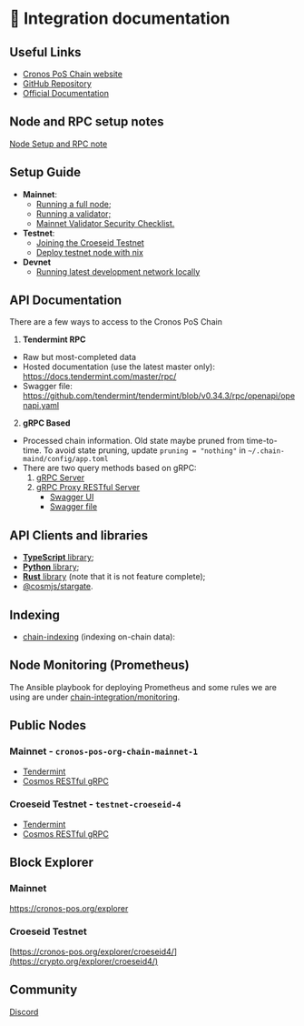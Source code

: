 # 🔄 Integration documentation

## Useful Links

* [Cronos PoS Chain website](https://crypto.org/)
* [GitHub Repository](https://github.com/crypto-org-chain/chain-main)
* [Official Documentation](https://crypto.org/docs/)

## Node and RPC setup notes

[Node Setup and RPC note](node-and-rpc-setup-notes.md)

## Setup Guide

* **Mainnet**:
  * [Running a full node;](https://crypto.org/docs/getting-started/mainnet.html)
  * [Running a validator;](https://crypto.org/docs/getting-started/mainnet\_validator.html)
  * [Mainnet Validator Security Checklist.](https://crypto.org/docs/getting-started/security-checklist.html#part-1-conduct-survey-on-general-controls-of-hosting-data-centre)
* **Testnet**:
  * [Joining the Croeseid Testnet](https://crypto.org/docs/getting-started/croeseid-testnet.html)
  * [Deploy testnet node with nix](https://crypto.org/docs/getting-started/croeseid-testnet-nix.html#pre-requisites)
* **Devnet**
  * [Running latest development network locally](https://crypto.org/docs/getting-started/local-devnet.html#overview)

## API Documentation

There are a few ways to access to the Cronos PoS Chain

1. **Tendermint RPC**

* Raw but most-completed data
* Hosted documentation (use the latest master only): https://docs.tendermint.com/master/rpc/
* Swagger file: https://github.com/tendermint/tendermint/blob/v0.34.3/rpc/openapi/openapi.yaml

2. **gRPC Based**

* Processed chain information. Old state maybe pruned from time-to-time. To avoid state pruning, update `pruning = "nothing"` in `~/.chain-maind/config/app.toml`
* There are two query methods based on gRPC:
  1. [gRPC Server](https://github.com/crypto-org-chain/chain-integration/blob/master/grpc/README.md)
  2. [gRPC Proxy RESTful Server](https://github.com/crypto-org-chain/chain-integration/blob/master/grpc-proxy-rest/README.md)
     * [Swagger UI](https://v1.cosmos.network/rpc/v0.41.4)
     * [Swagger file](https://github.com/crypto-org-chain/chain-integration/blob/master/grpc-proxy-rest/swagger.yml)



## API Clients and libraries

* [**TypeScript** library](https://github.com/crypto-org-chain/chain-jslib);
* [**Python** library](https://pypi.org/project/chainlibpy/#description);
* [**Rust** library](https://github.com/crypto-org-chain/chainlib-rs) (note that it is not feature complete);
* [@cosmjs/stargate](https://github.com/cosmos/cosmjs/tree/master/packages/stargate).

## Indexing

* [chain-indexing](https://github.com/crypto-com/chain-indexing) (indexing on-chain data):

## Node Monitoring (Prometheus)

The Ansible playbook for deploying Prometheus and some rules we are using are under [chain-integration/monitoring](https://github.com/crypto-org-chain/chain-integration/tree/master/monitoring).

## Public Nodes

### Mainnet - `cronos-pos-org-chain-mainnet-1`

* [Tendermint](https://rpc.mainnet.crypto.org/)
* [Cosmos RESTful gRPC](https://rest.mainnet.crypto.org/)

### Croeseid Testnet - `testnet-croeseid-4`

* [Tendermint](https://testnet-croeseid-4.crypto.org:26657/)
* [Cosmos RESTful gRPC](https://testnet-croeseid-4.crypto.org:1317/)

## Block Explorer

### Mainnet

[https://](https://crypto.org/explorer)[cronos-pos.org/explorer](http://cronos-pos.org/explorer)

### Croeseid Testnet

[https://cronos-pos.org/explorer/croeseid4/](https://crypto.org/explorer/croeseid4/)

## Community

[Discord](https://discord.gg/5JTk2ppsY3)
